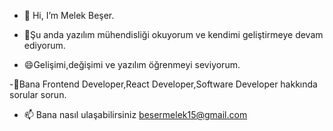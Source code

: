 - 👋 Hi, I’m Melek Beşer.
  
- 🌱Şu anda yazılım mühendisliği okuyorum ve kendimi geliştirmeye devam ediyorum. 

- 😄Gelişimi,değişimi ve yazılım öğrenmeyi seviyorum.

 -💬Bana Frontend Developer,React Developer,Software Developer hakkında sorular sorun.

- 📫 Bana nasıl ulaşabilirsiniz besermelek15@gmail.com
<!---
Melekbeser/Melekbeser is a ✨ special ✨ repository because its `README.md` (this file) appears on your GitHub profile.
You can click the Preview link to take a look at your changes.
--->
